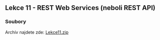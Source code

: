 Lekce 11 - REST Web Services (neboli REST API)
-----------------------------------

### Soubory

Archív najdete zde: [Lekce11.zip](/data/2020-jaro/java-2/Java-Training--Projects--Java-2--Lekce11.zip)
